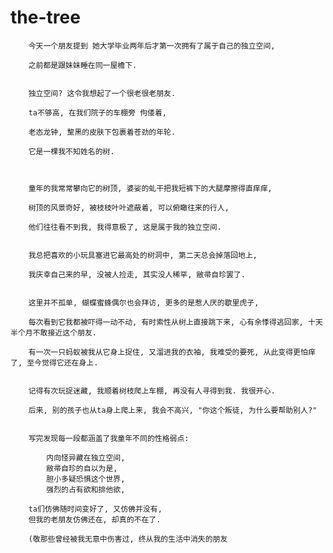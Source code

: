 # the-tree

        今天一个朋友提到 她大学毕业两年后才第一次拥有了属于自己的独立空间,

        之前都是跟妹妹睡在同一屋檐下.


        独立空间? 这令我想起了一个很老很老朋友.

        ta不够高, 在我们院子的车棚旁 佝偻着,

        老态龙钟, 黧黑的皮肤下包裹着苍劲的年轮.

        它是一棵我不知姓名的树.



        童年的我常常攀向它的树顶, 婆娑的虬干把我短裤下的大腿摩擦得直痒痒,

        树顶的风景奇好, 被枝枝叶叶遮蔽着, 可以俯瞰往来的行人,

        他们往往看不到我, 我得意极了, 这是属于我的独立空间.


        我总把喜欢的小玩具塞进它最高处的树洞中, 第二天总会掉落回地上,

        我庆幸自己来的早, 没被人捡走, 其实没人稀罕, 敝帚自珍罢了.


        这里并不孤单, 蝴蝶蜜蜂偶尔也会拜访, 更多的是惹人厌的歇里虎子,

        每次看到它我都被吓得一动不动, 有时索性从树上直接跳下来, 心有余悸得逃回家, 十天半个月不敢接近这个朋友.

        有一次一只蚂蚁被我从它身上捉住, 又溜进我的衣袖, 我难受的要死, 从此变得更怕痒了, 至今觉得它还在身上.


        记得有次玩捉迷藏, 我顺着树枝爬上车棚, 再没有人寻得到我. 我很开心.

        后来, 别的孩子也从ta身上爬上来, 我会不高兴, "你这个叛徒, 为什么要帮助别人?"


        写完发现每一段都涵盖了我童年不同的性格弱点:
        
            内向怪异藏在独立空间,
            敝帚自珍的自以为是,
            胆小多疑恐惧这个世界,
            强烈的占有欲和排他欲,

        ta们仿佛随时间变好了, 又仿佛并没有,
        但我的老朋友仿佛还在, 却真的不在了.

        (敬那些曾经被我无意中伤害过, 终从我的生活中消失的朋友